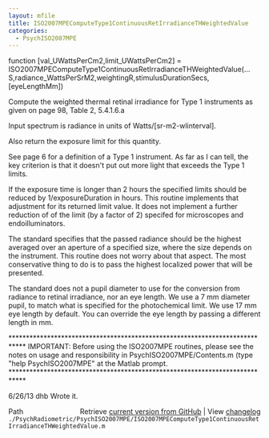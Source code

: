 ```yaml
---
layout: mfile
title: ISO2007MPEComputeType1ContinuousRetIrradianceTHWeightedValue
categories:
  - PsychISO2007MPE
---
```


function \[val\_UWattsPerCm2,limit\_UWattsPerCm2\] = ISO2007MPEComputeType1ContinuousRetIrradianceTHWeightedValue\(...
  S,radiance\_WattsPerSrM2,weightingR,stimulusDurationSecs,\[eyeLengthMm\]\)

Compute the weighted thermal retinal irradiance for Type 1 instruments as given on page 98, Table 2,
5.4.1.6.a

Input spectrum is radiance in units of Watts/\[sr\-m2\-wlinterval\].

Also return the exposure limit for this quantity.

See page 6 for a definition of a Type 1 instrument.  As far as I can tell, the key
criterion is that it doesn't put out more light that exceeds the Type 1 limits.

If the exposure time is longer than 2 hours the specified limits should be reduced by
1/exposureDuration in hours.  This routine implements that adjustment for its returned
limit value.  It does not implement a further reduction of of the limit \(by a factor of 2\)
specifed for microscopes and endoilluminators.

The standard specifies that the passed radiance should be the highest averaged over
an aperture of a specified size, where the size depends on the instrument.  This
routine does not worry about that aspect.  The most conservative thing to do is
to pass the highest localized power that will be presented.

The standard does not a pupil diameter to use for the conversion from radiance
to retinal irradiance, nor an eye length.  We use a 7 mm diameter pupil, to match
what is specified for the photochemical limit.  We use 17 mm eye length by default.  You
can override the eye length by passing a different length in mm.

\*\*\*\*\*\*\*\*\*\*\*\*\*\*\*\*\*\*\*\*\*\*\*\*\*\*\*\*\*\*\*\*\*\*\*\*\*\*\*\*\*\*\*\*\*\*\*\*\*\*\*\*\*\*\*\*\*\*\*\*\*\*\*\*\*\*\*\*\*\*\*\*\*\*\*\*
IMPORTANT: Before using the ISO2007MPE routines, please see the notes on usage
and responsibility in PsychISO2007MPE/Contents.m \(type "help PsychISO2007MPE"
at the Matlab prompt.
\*\*\*\*\*\*\*\*\*\*\*\*\*\*\*\*\*\*\*\*\*\*\*\*\*\*\*\*\*\*\*\*\*\*\*\*\*\*\*\*\*\*\*\*\*\*\*\*\*\*\*\*\*\*\*\*\*\*\*\*\*\*\*\*\*\*\*\*\*\*\*\*\*\*\*\*

6/26/13  dhb  Wrote it.


<div class="code_header" style="text-align:right;">
  <span style="float:left;">Path&nbsp;&nbsp;</span> <span class="counter">Retrieve <a href=
  "https://raw.github.com/Psychtoolbox-3/Psychtoolbox-3/beta/./PsychRadiometric/PsychISO2007MPE/ISO2007MPEComputeType1ContinuousRetIrradianceTHWeightedValue.m">current version from GitHub</a> | View <a href=
  "https://github.com/Psychtoolbox-3/Psychtoolbox-3/commits/beta/./PsychRadiometric/PsychISO2007MPE/ISO2007MPEComputeType1ContinuousRetIrradianceTHWeightedValue.m">changelog</a></span>
</div>
<div class="code">
  <code>./PsychRadiometric/PsychISO2007MPE/ISO2007MPEComputeType1ContinuousRetIrradianceTHWeightedValue.m</code>
</div>
